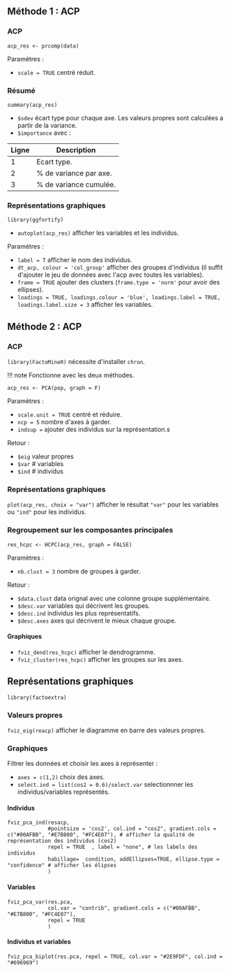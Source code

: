 ## Méthode 1 : ACP

### ACP

`acp_res <- prcomp(data)`

Paramètres :

* `scale = TRUE` centré réduit. 

### Résumé

`summary(acp_res)`

* `$sdev` écart type pour chaque axe. Les valeurs propres sont calculées a partir de la variance.
* `$importance` avec :

Ligne    | Description
---------|----
1        | Ecart type.
2        | % de variance par axe.
3        | % de variance cumulée.

### Représentations graphiques

`library(ggfortify)`

* `autoplot(acp_res)` afficher les variables et les individus.

Paramètres :

* `label = T` afficher le nom des individus.
* `dt_acp, colour = 'col_group'` afficher des groupes d'individus (il suffit d'ajouter le jeu de données avec l'acp avec toutes les variables).
* `frame = TRUE` ajouter des clusters (`frame.type = 'norm'` pour avoir des ellipses).
* `loadings = TRUE, loadings.colour = 'blue', loadings.label = TRUE, loadings.label.size = 3` afficher les variables.

## Méthode 2 : ACP

### ACP

`library(FactoMineR)` nécessite d'installer `chron`.

!!! note
    Fonctionne avec les deux méthodes.

`acp_res <- PCA(pop, graph = F)`

Paramètres :

* `scale.unit = TRUE` centré et réduire.
* `ncp = 5` nombre d'axes à garder.
* `indsup =` ajouter des individus sur la représentation.s

Retour :

* `$eig` valeur propres
* `$var` # variables
* `$ind` # individus

### Représentations graphiques

`plot(acp_res, choix = "var")` afficher  le résultat `"var"` pour les variables ou `"ind"` pour les individus.

### Regroupement sur les composantes principales

`res_hcpc <- HCPC(acp_res, graph = FALSE)`

Paramètres :

* `nb.clust = 3` nombre de groupes à garder.

Retour :

* `$data.clust` data orignal avec une colonne groupe supplémentaire.
* `$desc.var` variables qui décrivent les groupes.
* `$desc.ind` individus les plus représentatifs.
* `$desc.axes` axes qui décrivent le mieux chaque groupe.

#### Graphiques 

* `fviz_dend(res_hcpc)` afficher le dendrogramme.
* `fviz_cluster(res_hcpc)` afficher les groupes sur les axes.

## Représentations graphiques

`library(factoextra)`

### Valeurs propres

`fviz_eig(reacp)` afficher le diagramme en barre des valeurs propres.

### Graphiques

Filtrer les données et choisir les axes à représenter :

* `axes = c(1,2)` choix des axes.
* `select.ind = list(cos2 = 0.6)/select.var` selectionnner les individus/variables représentés.

#### Individus

```
fviz_pca_ind(resacp,
             #pointsize = 'cos2', col.ind = "cos2", gradient.cols = c("#00AFBB", "#E7B800", "#FC4E07"), # afficher la qualité de représentation des individus (cos2)
             repel = TRUE  , label = "none", # les labels des individus
             habillage=  condition, addEllipses=TRUE, ellipse.type = "confidence" # afficher les élipses
             )
```

#### Variables

```
fviz_pca_var(res.pca,
             col.var = "contrib", gradient.cols = c("#00AFBB", "#E7B800", "#FC4E07"),
             repel = TRUE
             )
```

#### Individus et variables

```
fviz_pca_biplot(res.pca, repel = TRUE, col.var = "#2E9FDF", col.ind = "#696969")
```
